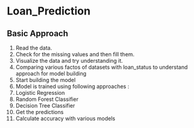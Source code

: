 # Loan_Prediction

## Basic Approach

1. Read the data.
2. Check for the missing values and then fill them.
3. Visualize the data and try understanding it.
4. Comparing various factos of datasets with loan_status to understand approach for model building
5. Start building the model
6. Model is trained using following approaches :
  1. Logistic Regression
  2. Random Forest Classifier
  3. Decision Tree Classifier
7. Get the predictions
8. Calculate accuracy with various models
